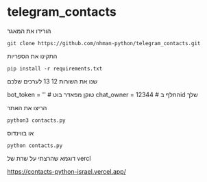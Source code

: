 # telegram_contacts


הורידו את המאגר
```
git clone https://github.com/nhman-python/telegram_contacts.git
```

התקינו את הספריות
```
pip install -r requirements.txt
```

שנו את השורות 12 13 לערכים שלכם

bot_token = ''  # טוקן מפאדר בוט
chat_owner = 12344  # החלף בid שלך

הריצו את האתר
```
python3 contacts.py
```

או בווינדוס
```
python contacts.py
```

דוגמא שהרצתי על שרת של vercl 

https://contacts-python-israel.vercel.app/
